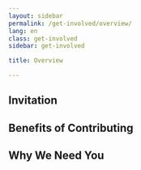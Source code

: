 ```yaml
---
layout: sidebar
permalink: /get-involved/overview/
lang: en
class: get-involved
sidebar: get-involved

title: Overview

---
```


## Invitation

## Benefits of Contributing

## Why We Need You